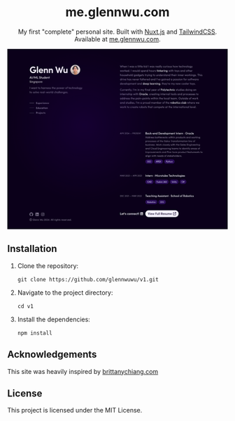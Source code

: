 <h1 align="center">
  me.glennwu.com
</h1>
<p align="center">My first "complete" personal site. Built with <a href="https://vuejs.org/" target="_blank">Nuxt.js</a> and <a href="https://tailwindcss.com/" target="_blank">TailwindCSS</a>. Available at <a href="https://me.glennwu.com" target="_blank">me.glennwu.com</a>.</p>

![demo](images/demo.png)

## Installation

1. Clone the repository:

   ```
   git clone https://github.com/glennwuwu/v1.git
   ```

2. Navigate to the project directory:

   ```
   cd v1
   ```

3. Install the dependencies:

   ```
   npm install
   ```

## Acknowledgements

This site was heavily inspired by [brittanychiang.com](https://brittanychiang.com/)

## License

This project is licensed under the MIT License.
